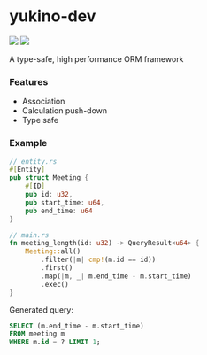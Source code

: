 # yukino-dev
![](https://github.com/dark-flames/yukino-dev/actions/workflows/main.yml/badge.svg)
[![](https://tokei.rs/b1/github/dark-flames/yukino-dev)](https://github.com/XAMPPRocky/tokei)

A type-safe, high performance ORM framework

### Features

* Association
* Calculation push-down
* Type safe

### Example

```rust
// entity.rs
#[Entity]
pub struct Meeting {
    #[ID]
    pub id: u32,
    pub start_time: u64,
    pub end_time: u64
}

// main.rs 
fn meeting_length(id: u32) -> QueryResult<u64> {
    Meeting::all()
        .filter(|m| cmp!(m.id == id))
        .first()
        .map(|m, _| m.end_time - m.start_time)
        .exec()
}
```

Generated query:

```SQL
SELECT (m.end_time - m.start_time)
FROM meeting m
WHERE m.id = ? LIMIT 1;
```